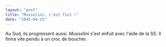 ```yaml
---
layout: "post"
title: "Mussolini, c'est fini !"
date: "1945-04-25"
---
```





<div class="histoire">Au Sud, ils progressent aussi. Mussolini s'est enfuit avec l'aide de la SS. Il finira vite pendu à un croc de boucher.</div>

<div class="commentaire"></div>